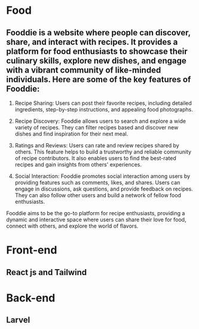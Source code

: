 # Food

## Fooddie is a website where people can discover, share, and interact with recipes. It provides a platform for food enthusiasts to showcase their culinary skills, explore new dishes, and engage with a vibrant community of like-minded individuals. Here are some of the key features of Fooddie:

1. Recipe Sharing: Users can post their favorite recipes, including detailed ingredients, step-by-step instructions, and appealing food photographs. 

2. Recipe Discovery: Fooddie allows users to search and explore a wide variety of recipes. They can filter recipes based  and discover new dishes and find inspiration for their next meal.

3. Ratings and Reviews: Users can rate and review recipes shared by others. This feature helps to build a trustworthy and reliable community of recipe contributors. It also enables users to find the best-rated recipes and gain insights from others' experiences.

4. Social Interaction: Fooddie promotes social interaction among users by providing features such as comments, likes, and shares. Users can engage in discussions, ask questions, and provide feedback on recipes. They can also follow other users and build a network of fellow food enthusiasts.


Fooddie aims to be the go-to platform for recipe enthusiasts, providing a dynamic and interactive space where users can share their love for food, connect with others, and explore the world of flavors.

# Front-end 
## React js and Tailwind

# Back-end
## Larvel  